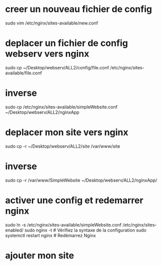 # creer un nouveau fichier de config
sudo vim /etc/nginx/sites-available/new.conf

# deplacer un fichier de config webserv vers nginx
sudo cp ~/Desktop/webserv/ALL2/config/file.conf /etc/nginx/sites-available/file.conf

# inverse 
sudo cp  /etc/nginx/sites-available/simpleWebsite.conf ~/Desktop/webserv/ALL2/nginxApp 

# deplacer mon site vers nginx
sudo  cp -r ~/Desktop/webserv/ALL2/site /var/www/site

# inverse
sudo cp -r   /var/www/SimpleWebsite  ~/Desktop/webserv/ALL2/nginxApp/

# activer une config et redemarrer nginx
sudo ln -s /etc/nginx/sites-available/simpleWebsite.conf /etc/nginx/sites-enabled/
sudo nginx -t  # Vérifiez la syntaxe de la configuration
sudo systemctl restart nginx  # Redémarrez Nginx

# ajouter mon site